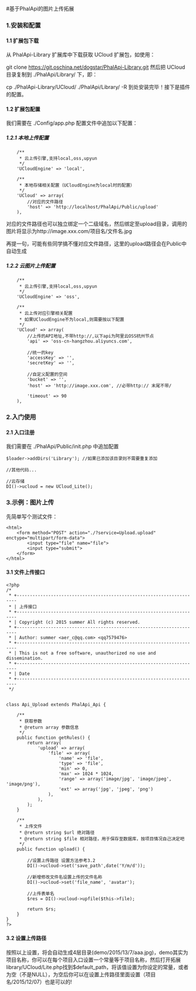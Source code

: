 #基于PhalApi的图片上传拓展

### 1.安装和配置

#### 1.1 扩展包下载
从 PhalApi-Library 扩展库中下载获取 UCloud 扩展包，如使用：

git clone https://git.oschina.net/dogstar/PhalApi-Library.git
然后把 UCloud 目录复制到 ./PhalApi/Library/ 下，即：

cp ./PhalApi-Library/UCloud/ ./PhalApi/Library/ -R
到处安装完毕！接下是插件的配置。

#### 1.2 扩展包配置
我们需要在 ./Config/app.php 配置文件中追加以下配置：
##### 1.2.1 本地上传配置
```
    /**
     * 云上传引擎,支持local,oss,upyun
     */
    'UCloudEngine' => 'local',

    /**
     * 本地存储相关配置（UCloudEngine为local时的配置）
     */
    'UCloud' => array(
        //对应的文件路径
        'host' => 'http://localhost/PhalApi/Public/upload' 
    ),
```
对应的文件路径也可以独立绑定一个二级域名，然后绑定至upload目录，调用的图片将显示为http://image.xxx.com/项目名/文件名.jpg

再提一句，可能有些同学搞不懂对应文件路径，这里的upload路径会在Public中自动生成

##### 1.2.2 云图片上传配置
```
    /**
     * 云上传引擎,支持local,oss,upyun
     */
    'UCloudEngine' => 'oss',

    /**
     * 云上传对应引擎相关配置
     * 如果UCloudEngine不为local,则需要按以下配置
     */
    'UCloud' => array(
    	//上传的API地址,不带http://,以下api为阿里云OSS杭州节点
    	'api' => 'oss-cn-hangzhou.aliyuncs.com',

    	//统一的key
    	'accessKey' => '',
    	'secretKey' => '',

    	//自定义配置的空间
        'bucket' => '',
        'host' => 'http://image.xxx.com', //必带http:// 末尾不带/

        'timeout' => 90
    ),
```
### 2.入门使用
#### 2.1 入口注册
我们需要在 ./PhalApi/Public/init.php 中追加配置 
```
$loader->addDirs('Library'); //如果已添加该目录则不需要重复添加

//其他代码...

//云存储
DI()->ucloud = new UCloud_Lite();
```

### 3.示例：图片上传
先简单写个测试文件：
```
<html>
    <form method="POST" action="./?service=Upload.upload" enctype="multipart/form-data">
        <input type="file" name="file">
        <input type="submit">
    </form>
</html>
```
#### 3.1 文件上传接口
```
<?php
/*
 * +----------------------------------------------------------------------
 * | 上传接口
 * +----------------------------------------------------------------------
 * | Copyright (c) 2015 summer All rights reserved.
 * +----------------------------------------------------------------------
 * | Author: summer <aer_c@qq.com> <qq7579476>
 * +----------------------------------------------------------------------
 * | This is not a free software, unauthorized no use and dissemination.
 * +----------------------------------------------------------------------
 * | Date
 * +----------------------------------------------------------------------
 */


class Api_Upload extends PhalApi_Api {

    /**
     * 获取参数
     * @return array 参数信息
     */
    public function getRules() {
        return array(
            'upload' => array(
                'file' => array(
                    'name' => 'file', 
                    'type' => 'file', 
                    'min' => 0, 
                    'max' => 1024 * 1024, 
                    'range' => array('image/jpg', 'image/jpeg', 'image/png'), 
                    'ext' => array('jpg', 'jpeg', 'png')
                ),
            ),
        );
    }

    /**
     * 上传文件
     * @return string $url 绝对路径
     * @return string $file 相对路径，用于保存至数据库，按项目情况自己决定吧
     */
    public function upload() {

        //设置上传路径 设置方法参考3.2
        DI()->ucloud->set('save_path',date('Y/m/d'));

        //新增修改文件名设置上传的文件名称
        DI()->ucloud->set('file_name', 'avatar');

        //上传表单名
        $res = DI()->ucloud->upfile($this->file);

        return $rs;
    }
}
?>
```
#### 3.2 设置上传路径
按照以上设置，将会自动生成4层目录(demo/2015/13/7/aaa.jpg)，demo其实为项目名称，你可以在每个项目入口设置一个常量等于项目名称，然后打开拓展library/UCloud/Lite.php找到$default_path，将该值设置为你设定的常量，或者为空（不是NULL），为空后你可以在设置上传路径里面设置（项目名/2015/12/07）也是可以的!